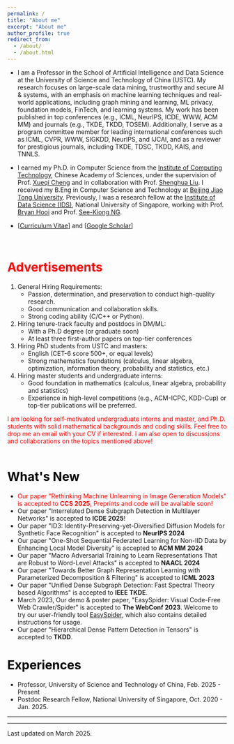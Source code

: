 ```yaml
---
permalink: /
title: "About me"
excerpt: "About me"
author_profile: true
redirect_from:
  - /about/
  - /about.html
---
```



<!-- <p align="center">
  <img src="https://wenchieh.github.io/files/wenchieh_img.jpg?raw=true" alt="Photo" style="width: 450px;"/>
</p> -->


* I am a Professor in the School of Artificial Intelligence and Data Science at the University of Science and Technology of China (USTC). My research focuses on large-scale data mining, trustworthy and secure AI & systems, with an emphasis on machine learning techniques and real-world applications, including graph mining and learning, ML privacy, foundation models, FinTech, and learning systems. My work has been published in top conferences (e.g., ICML, NeurIPS, ICDE, WWW, ACM MM) and journals (e.g., TKDE, TKDD, TOSEM). Additionally, I serve as a program committee member for leading international conferences such as ICML, CVPR, WWW, SIGKDD, NeurIPS, and IJCAI, and as a reviewer for prestigious journals, including TKDE, TDSC, TKDD, KAIS, and TNNLS.


<!--
* I am a Research Fellow in the [Institute of Data Science (IDS)](https://ids.nus.edu.sg/) in the National University of Singapore working with Prof. [Bryan Hooi](https://bhooi.github.io/) and Prof. [See-Kiong NG](https://www.comp.nus.edu.sg/~ngsk/).  
-->

* I earned my Ph.D. in Computer Science from the [Institute of Computing Technology](http://www.ict.ac.cn/), Chinese Academy of Sciences, under the supervision of Prof. [Xueqi Cheng](http://www.bigdatalab.ac.cn/cxq/) and in collaboration with Prof. [Shenghua Liu](https://shenghua-liu.github.io/).
I received my B.Eng in Computer Science and Technology at [Beijing Jiao Tong University](http://www.bjtu.edu.cn/).
Previously, I was a research fellow at the [Institute of Data Science (IDS)](https://ids.nus.edu.sg/), National University of Singapore, working with Prof. [Bryan Hooi](https://bhooi.github.io/) and Prof. [See-Kiong NG](https://www.comp.nus.edu.sg/~ngsk/).

* [[Curriculum Vitae](http://wenchieh.github.io/files/pdf/wenchieh_cv.pdf)] and [[Google Scholar](https://scholar.google.com/citations?user=EV1kntYAAAAJ&hl=en)]


<!-- I am on the job market this year; please find my CV and research statement using the links above. 
* My research interests include data mining, large-scale graph mining, anomaly detection, machine learning, and social network analysis.
-->


<!-- 
<br>

My research interests include:
* Depp Learning & Machine Learning
* Trustworthy & Safe AI
* Foundation model
* Large-scale graph mining & Data mining
* Anomaly detection 
* Social network analysis
-->
<br>



# <span style="color:red">Advertisements</span>
1. General Hiring Requirements:
    - Passion, determination, and preservation to conduct high-quality research.
    - Good communication and collaboration skills.
    - Strong coding ability (C/C++ or Python).
2. Hiring tenure-track faculty and postdocs in DM/ML:
    - With a Ph.D degree (or graduate soon)
    - At least three first-author papers on top-tier conferences
3. Hiring PhD students from USTC and masters:
    - English (CET-6 score 500+, or equal levels)
    - Strong mathematics foundations (calculus, linear algebra, optimization, information theory,  probability and statistics, etc.)
4. Hiring master students and undergraduate interns:
    - Good foundation in mathematics (calculus, linear algebra, probability and statistics)
    - Experience in high-level competitions (e.g., ACM-ICPC, KDD-Cup) or top-tier publications will be preferred.

<span style="color:red">
I am looking for self-motivated undergraduate interns and master, and Ph.D. students with solid mathematical backgrounds and coding skills. Feel free to drop me an email with your CV if interested. I am also open to discussions and collaborations on the topics mentioned above!
</span>



<br>
<br>


# <span style="color:black">What's New</span>

* <font color=FF0000> Our paper "Rethinking Machine Unlearning in Image Generation Models" is accepted to **CCS 2025**, Preprints and code will be available soon! </font>
* Our paper "Interrelated Dense Subgraph Detection in Multilayer Networks" is accepted to **ICDE 2025**!
* Our paper "ID3: Identity-Preserving-yet-Diversified Diffusion Models for Synthetic Face Recognition" is accepted to **NeurIPS 2024**
* Our paper "One-Shot Sequential Federated Learning for Non-IID Data by Enhancing Local Model Diversity" is accepted to **ACM MM 2024**
* Our paper "Macro Adversarial Training to Learn Representations That are Robust to Word-Level Attacks" is accepted to **NAACL 2024**
* Our paper "Towards Better Graph Representation Learning with Parameterized Decomposition & Filtering" is accepted to **ICML 2023**
* Our paper "Unified Dense Subgraph Detection: Fast Spectral Theory based Algorithms" is accepted to **IEEE TKDE**.
* March 2023, Our demo & poster paper, "EasySpider: Visual Code-Free Web Crawler/Spider" is accepted to **The WebConf 2023**. Welcome to try our user-friendly tool [EasySpider](https://github.com/NaiboWang/EasySpider), which also contains detailed instructions for usage.
* Our paper "Hierarchical Dense Pattern Detection in Tensors" is accepted to **TKDD**.

<!---
* Our paper "Birds of a Feather Trust Together: Knowing When to Trust a Classifier via Adaptive Neighborhood Aggregation" is accepted to **TMLR**.
* October 2021, Our paper "MonLAD: Money Laundering Agents Detection in Transaction Streams" is accepted to **WSDM 2022**.
* August 2021, Our paper "AdaRNN: Adaptive Learning and Forecasting of Time Series" is accepted to **CIKM 2022**.
* November 2020 - Now, I am joining IDS NUS as a research fellow.
* September 14 - September 18, 2020. I attended the ECML PKDD 2020 virtual conference.
* August 29, 2020, Our paper "SpecGreedy: Unified Dense Subgraph Detection" has been selected as the **Best Student DM paper award** for ECML-PKDD 2020.

* <span style="color:red">Call for papers</span>: 
    [Advances in Transfer Learning: Theory, Algorithms, and Applications](https://www.frontiersin.org/research-topics/21133/advances-in-transfer-learning-theory-algorithms-and-applications)
* August 20, 2020, One paper was accepted to _Future Generation Computer Systems_.
* June 5, 2020. One paper was accepted to ECML-PKDD 2020.
* November 8 - November 11, 2019. I attended the ICDM 2019 held in Beijing, China.
* September 15 - September 21, 2019. I attended the ECMLPKDD 2019 held in Würzburg, Germany.
* June 8, 2019. One paper has been accepted to ECML-PKDD 2019.
* April 13 - April 19, 2019. I attended the 23rd Pacific-Asia Conference on Knowledge Discovery and Data Mining held in Macau, China.
* December 14, 2018. Two papers were accepted to PAKDD 209.
* July, 1, 2018. One paper accepted to ACM Multi medium 2018
* August 17, 2017. One paper was accepted to ICDM 2017.
-->




# <span style="color:black">Experiences</span>
* Professor, University of Science and Technology of China, Feb. 2025 - Present
* Postdoc Research Fellow, National University of Singapore, Oct. 2020 - Jan. 2025.




----

<!-- <script type="text/javascript" src="//rf.revolvermaps.com/0/0/8.js?i=5mft7l6rlqh&amp;m=0&amp;c=ff0000&amp;cr1=ffffff&amp;f=arial&amp;l=33" async="async"></script> -->

<script type='text/javascript' id='clustrmaps' src='//cdn.clustrmaps.com/map_v2.js?cl=ffffff&w=270&t=m&d=X13UXXGs-cdyBrZUOxRs5YyuLvbguC-puXNj3xUKjMs&co=2d78ad&cmo=3acc3a&cmn=ff5353&ct=ffffff'></script>
<!-- <script type="text/javascript" id="clustrmaps" src="//clustrmaps.com/map_v2.js?d=X13UXXGs-cdyBrZUOxRs5YyuLvbguC-puXNj3xUKjMs&cl=ffffff&w=a"></script> -->


----

Last updated on March 2025.
